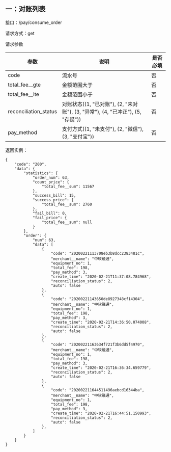 ## 一：对账列表

接口：/pay/consume_order

请求方式：get

请求参数

| 参数                  | 说明                                                         | 是否必填 |
| --------------------- | ------------------------------------------------------------ | -------- |
| code                  | 流水号                                                       | 否       |
| total_fee__gte        | 金额范围大于                                                 | 否       |
| total_fee__lte        | 金额范围小于                                                 | 否       |
| reconciliation_status | 对账状态((1, "已对账"), (2, "未对账"), (3, "异常"), (4, "已冲正"), (5, "存疑")) | 否       |
| pay_method            | 支付方式((1, "未支付"),     (2, "微信"),     (3, "支付宝"))  | 否       |

返回实例：

```
{
    "code": "200",
    "data": {
        "statistics": {
            "order_num": 63,
            "count_price": {
                "total_fee__sum": 11567
            },
            "success_bill": 15,
            "success_price": {
                "total_fee__sum": 2760
            },
            "fail_bill": 0,
            "fail_price": {
                "total_fee__sum": null
            }
        },
        "order": {
            "num": 63,
            "data": [
                {
                    "code": "20200221113708eb3b8dcc2383481c",
                    "merchant__name": "中软融通",
                    "equipment_no": 1,
                    "total_fee": 198,
                    "pay_method": 3,
                    "create_time": "2020-02-21T11:37:08.784968",
                    "reconciliation_status": 2,
                    "auto": false
                },
                {
                    "code": "20200221143650de8927348cf14304",
                    "merchant__name": "中软融通",
                    "equipment_no": 1,
                    "total_fee": 198,
                    "pay_method": 3,
                    "create_time": "2020-02-21T14:36:50.074008",
                    "reconciliation_status": 2,
                    "auto": false
                },
                {
                    "code": "20200221163634f721f3b6dd5f4970",
                    "merchant__name": "中软融通",
                    "equipment_no": 1,
                    "total_fee": 198,
                    "pay_method": 3,
                    "create_time": "2020-02-21T16:36:34.659779",
                    "reconciliation_status": 2,
                    "auto": false
                },
                {
                    "code": "202002211644511496aebcd16344ba",
                    "merchant__name": "中软融通",
                    "equipment_no": 1,
                    "total_fee": 198,
                    "pay_method": 3,
                    "create_time": "2020-02-21T16:44:51.150993",
                    "reconciliation_status": 2,
                    "auto": false
                },
            ]
        }
    }
}
```

